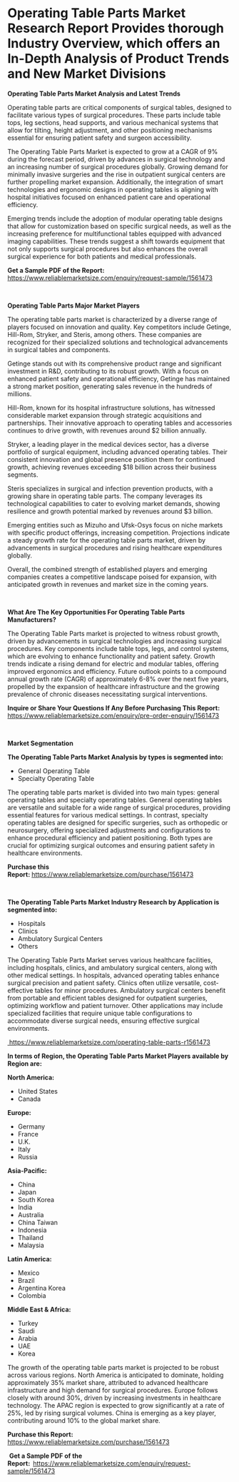 <p><h1>Operating Table Parts Market Research Report Provides thorough Industry Overview, which offers an In-Depth Analysis of Product Trends and New Market Divisions</h1></p><p><strong>Operating Table Parts Market Analysis and Latest Trends</strong></p>
<p><p>Operating table parts are critical components of surgical tables, designed to facilitate various types of surgical procedures. These parts include table tops, leg sections, head supports, and various mechanical systems that allow for tilting, height adjustment, and other positioning mechanisms essential for ensuring patient safety and surgeon accessibility. </p><p>The Operating Table Parts Market is expected to grow at a CAGR of 9% during the forecast period, driven by advances in surgical technology and an increasing number of surgical procedures globally. Growing demand for minimally invasive surgeries and the rise in outpatient surgical centers are further propelling market expansion. Additionally, the integration of smart technologies and ergonomic designs in operating tables is aligning with hospital initiatives focused on enhanced patient care and operational efficiency. </p><p>Emerging trends include the adoption of modular operating table designs that allow for customization based on specific surgical needs, as well as the increasing preference for multifunctional tables equipped with advanced imaging capabilities. These trends suggest a shift towards equipment that not only supports surgical procedures but also enhances the overall surgical experience for both patients and medical professionals.</p></p>
<p><strong>Get a Sample PDF of the Report:&nbsp;</strong> <a href="https://www.reliablemarketsize.com/enquiry/request-sample/1561473?utm_campaign=2744&utm_medium=2&utm_source=Github&utm_content=ia&utm_term=13042025&utm_id=operating-table-parts">https://www.reliablemarketsize.com/enquiry/request-sample/1561473</a></p>
<p>&nbsp;</p>
<p><strong>Operating Table Parts Major Market Players</strong></p>
<p><p>The operating table parts market is characterized by a diverse range of players focused on innovation and quality. Key competitors include Getinge, Hill-Rom, Stryker, and Steris, among others. These companies are recognized for their specialized solutions and technological advancements in surgical tables and components.</p><p>Getinge stands out with its comprehensive product range and significant investment in R&D, contributing to its robust growth. With a focus on enhanced patient safety and operational efficiency, Getinge has maintained a strong market position, generating sales revenue in the hundreds of millions.</p><p>Hill-Rom, known for its hospital infrastructure solutions, has witnessed considerable market expansion through strategic acquisitions and partnerships. Their innovative approach to operating tables and accessories continues to drive growth, with revenues around $2 billion annually.</p><p>Stryker, a leading player in the medical devices sector, has a diverse portfolio of surgical equipment, including advanced operating tables. Their consistent innovation and global presence position them for continued growth, achieving revenues exceeding $18 billion across their business segments.</p><p>Steris specializes in surgical and infection prevention products, with a growing share in operating table parts. The company leverages its technological capabilities to cater to evolving market demands, showing resilience and growth potential marked by revenues around $3 billion.</p><p>Emerging entities such as Mizuho and Ufsk-Osys focus on niche markets with specific product offerings, increasing competition. Projections indicate a steady growth rate for the operating table parts market, driven by advancements in surgical procedures and rising healthcare expenditures globally.</p><p>Overall, the combined strength of established players and emerging companies creates a competitive landscape poised for expansion, with anticipated growth in revenues and market size in the coming years.</p></p>
<p>&nbsp;</p>
<p><strong>What Are The Key Opportunities For Operating Table Parts Manufacturers?</strong></p>
<p><p>The Operating Table Parts market is projected to witness robust growth, driven by advancements in surgical technologies and increasing surgical procedures. Key components include table tops, legs, and control systems, which are evolving to enhance functionality and patient safety. Growth trends indicate a rising demand for electric and modular tables, offering improved ergonomics and efficiency. Future outlook points to a compound annual growth rate (CAGR) of approximately 6-8% over the next five years, propelled by the expansion of healthcare infrastructure and the growing prevalence of chronic diseases necessitating surgical interventions.</p></p>
<p><strong>Inquire or Share Your Questions If Any Before Purchasing This Report:</strong> <a href="https://www.reliablemarketsize.com/enquiry/pre-order-enquiry/1561473?utm_campaign=2744&utm_medium=2&utm_source=Github&utm_content=ia&utm_term=13042025&utm_id=operating-table-parts">https://www.reliablemarketsize.com/enquiry/pre-order-enquiry/1561473</a></p>
<p>&nbsp;</p>
<p><strong>Market Segmentation</strong></p>
<p><strong>The Operating Table Parts Market Analysis by types is segmented into:</strong></p>
<p><ul><li>General Operating Table</li><li>Specialty Operating Table</li></ul></p>
<p><p>The operating table parts market is divided into two main types: general operating tables and specialty operating tables. General operating tables are versatile and suitable for a wide range of surgical procedures, providing essential features for various medical settings. In contrast, specialty operating tables are designed for specific surgeries, such as orthopedic or neurosurgery, offering specialized adjustments and configurations to enhance procedural efficiency and patient positioning. Both types are crucial for optimizing surgical outcomes and ensuring patient safety in healthcare environments.</p></p>
<p><strong>Purchase this Report:&nbsp;</strong><a href="https://www.reliablemarketsize.com/purchase/1561473?utm_campaign=2744&utm_medium=2&utm_source=Github&utm_content=ia&utm_term=13042025&utm_id=operating-table-parts">https://www.reliablemarketsize.com/purchase/1561473</a></p>
<p>&nbsp;</p>
<p><strong>The Operating Table Parts Market Industry Research by Application is segmented into:</strong></p>
<p><ul><li>Hospitals</li><li>Clinics</li><li>Ambulatory Surgical Centers</li><li>Others</li></ul></p>
<p><p>The Operating Table Parts Market serves various healthcare facilities, including hospitals, clinics, and ambulatory surgical centers, along with other medical settings. In hospitals, advanced operating tables enhance surgical precision and patient safety. Clinics often utilize versatile, cost-effective tables for minor procedures. Ambulatory surgical centers benefit from portable and efficient tables designed for outpatient surgeries, optimizing workflow and patient turnover. Other applications may include specialized facilities that require unique table configurations to accommodate diverse surgical needs, ensuring effective surgical environments.</p></p>
<p><a href="https://www.reliablemarketsize.com/operating-table-parts-r1561473?utm_campaign=2744&utm_medium=2&utm_source=Github&utm_content=ia&utm_term=13042025&utm_id=operating-table-parts">&nbsp;https://www.reliablemarketsize.com/operating-table-parts-r1561473</a></p>
<p><strong>In terms of Region, the Operating Table Parts Market Players available by Region are:</strong></p>
<p>
    <p> <strong> North America: </strong>
        <ul>
            <li>United States</li>
            <li>Canada</li>
        </ul>
        </p> 
    <p> <strong> Europe: </strong>
        <ul>
            <li>Germany</li>
            <li>France</li>
            <li>U.K.</li>
            <li>Italy</li>
            <li>Russia</li>
        </ul>
        </p> 
    <p> <strong> Asia-Pacific: </strong>
        <ul>
            <li>China</li>
            <li>Japan</li>
            <li>South Korea</li>
            <li>India</li>
            <li>Australia</li>
            <li>China Taiwan</li>
            <li>Indonesia</li>
            <li>Thailand</li>
            <li>Malaysia</li>
        </ul>
        </p> 
    <p> <strong> Latin America: </strong>
        <ul>
            <li>Mexico</li>
            <li>Brazil</li>
            <li>Argentina Korea</li>
            <li>Colombia</li>
        </ul>
        </p> 
    <p> <strong> Middle East & Africa: </strong>
        <ul>
            <li>Turkey</li>
            <li>Saudi</li>
            <li>Arabia</li>
            <li>UAE</li>
            <li>Korea</li>
        </ul>
    </p>
    </p>
<p><p>The growth of the operating table parts market is projected to be robust across various regions. North America is anticipated to dominate, holding approximately 35% market share, attributed to advanced healthcare infrastructure and high demand for surgical procedures. Europe follows closely with around 30%, driven by increasing investments in healthcare technology. The APAC region is expected to grow significantly at a rate of 25%, led by rising surgical volumes. China is emerging as a key player, contributing around 10% to the global market share.</p></p>
<p><strong>Purchase this Report: </strong><a href="https://www.reliablemarketsize.com/purchase/1561473?utm_campaign=2744&utm_medium=2&utm_source=Github&utm_content=ia&utm_term=13042025&utm_id=operating-table-parts">https://www.reliablemarketsize.com/purchase/1561473</a></p>
<p>&nbsp;<strong>Get a Sample PDF of the Report:&nbsp;&nbsp;</strong><a href="https://www.reliablemarketsize.com/enquiry/request-sample/1561473?utm_campaign=2744&utm_medium=2&utm_source=Github&utm_content=ia&utm_term=13042025&utm_id=operating-table-parts">https://www.reliablemarketsize.com/enquiry/request-sample/1561473</a></p>
<p><strong></strong></p>
<p><p></p><p></p><p></p></p>